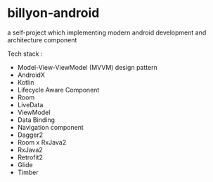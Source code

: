 # billyon-android
a self-project which implementing modern android development and architecture component

Tech stack : 
- Model-View-ViewModel (MVVM) design pattern
- AndroidX
- Kotlin
- Lifecycle Aware Component
- Room
- LiveData
- ViewModel
- Data Binding
- Navigation component
- Dagger2
- Room x RxJava2
- RxJava2
- Retrofit2
- Glide
- Timber


